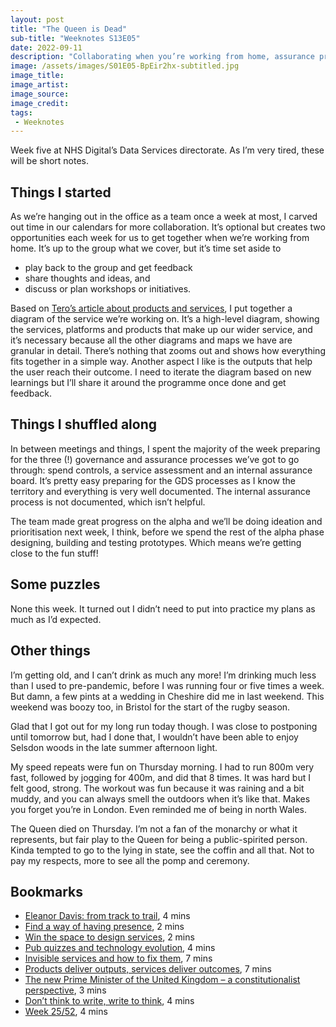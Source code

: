 ```yaml
---
layout: post
title: "The Queen is Dead"
sub-title: "Weeknotes S13E05"
date: 2022-09-11
description: "Collaborating when you’re working from home, assurance processes, and a diagram of our service. Week five at NHS Digital’s Data Services."
image: /assets/images/S01E05-BpEir2hx-subtitled.jpg
image_title: 
image_artist: 
image_source:
image_credit: 
tags:
 - Weeknotes
---
```


Week five at NHS Digital’s Data Services directorate. As I’m very tired, these will be short notes.

## Things I started

As we’re hanging out in the office as a team once a week at most, I carved out time in our calendars for more collaboration. It’s optional but creates two opportunities each week for us to get together when we’re working from home. It’s up to the group what we cover, but it’s time set aside to 
- play back to the group and get feedback
- share thoughts and ideas, and
- discuss or plan workshops or initiatives.

Based on [Tero’s article about products and services](https://medium.com/@teropsv/products-deliver-outputs-services-deliver-outcomes-845f964ba1ff?utm_source=pocket_mylist), I put together a diagram of the service we’re working on. It’s a high-level diagram, showing the services, platforms and products that make up our wider service, and it’s necessary because all the other diagrams and maps we have are granular in detail. There’s nothing that zooms out and shows how everything fits together in a simple way. Another aspect I like is the outputs that help the user reach their outcome. I need to iterate the diagram based on new learnings but I’ll share it around the programme once done and get feedback.

## Things I shuffled along

In between meetings and things, I spent the majority of the week preparing for the three (!) governance and assurance processes we’ve got to go through: spend controls, a service assessment and an internal assurance board. It’s pretty easy preparing for the GDS processes as I know the territory and everything is very well documented. The internal assurance process is not documented, which isn’t helpful.

The team made great progress on the alpha and we’ll be doing ideation and prioritisation next week, I think, before we spend the rest of the alpha phase designing, building and testing prototypes. Which means we’re getting close to the fun stuff!

## Some puzzles

None this week. It turned out I didn’t need to put into practice my plans as much as I’d expected.

## Other things

I’m getting old, and I can’t drink as much any more! I’m drinking much less than I used to pre-pandemic, before I was running four or five times a week. But damn, a few pints at a wedding in Cheshire did me in last weekend. This weekend was boozy too, in Bristol for the start of the rugby season.

Glad that I got out for my long run today though. I was close to postponing until tomorrow but, had I done that, I wouldn’t have been able to enjoy Selsdon woods in the late summer afternoon light.

My speed repeats were fun on Thursday morning. I had to run 800m very fast, followed by jogging for 400m, and did that 8 times. It was hard but I felt good, strong. The workout was fun because it was raining and a bit muddy, and you can always smell the outdoors when it’s like that. Makes you forget you’re in London. Even reminded me of being in north Wales.

The Queen died on Thursday. I’m not a fan of the monarchy or what it represents, but fair play to the Queen for being a public-spirited person. Kinda tempted to go to the lying in state, see the coffin and all that. Not to pay my respects, more to see all the pomp and ceremony.

## Bookmarks

- [Eleanor Davis: from track to trail](https://www.trailrunningmag.co.uk/articles/news/eleanor-davis-from-track-to-trail/), 4 mins
- [Find a way of having presence](https://grillopress.github.io/2020/06/29/having-presence.html), 2 mins
- [Win the space to design services](https://grillopress.github.io/2021/03/19/win-space-to-design.html), 2 mins
- [Pub quizzes and technology evolution](https://noisydecentgraphics.typepad.com/design/2022/09/pub-quizzes-and-technology.html), 4 mins
- [Invisible services and how to fix them](https://good.services/blog/the-problem-of-invisible-services), 7 mins
- [Products deliver outputs, services deliver outcomes](https://medium.com/@teropsv/products-deliver-outputs-services-deliver-outcomes-845f964ba1ff), 7 mins
- [The new Prime Minister of the United Kingdom – a constitutionalist perspective](https://davidallengreen.com/2022/09/the-new-prime-minister-of-the-united-kingdom-a-constitutionalist-perspective/), 3 mins
- [Don’t think to write, write to think](https://herbertlui.net/dont-think-to-write-write-to-think/), 4 mins
- [Week 25/52](https://digitalbydefault.com/2022/09/11/week-25-52/), 4 mins
